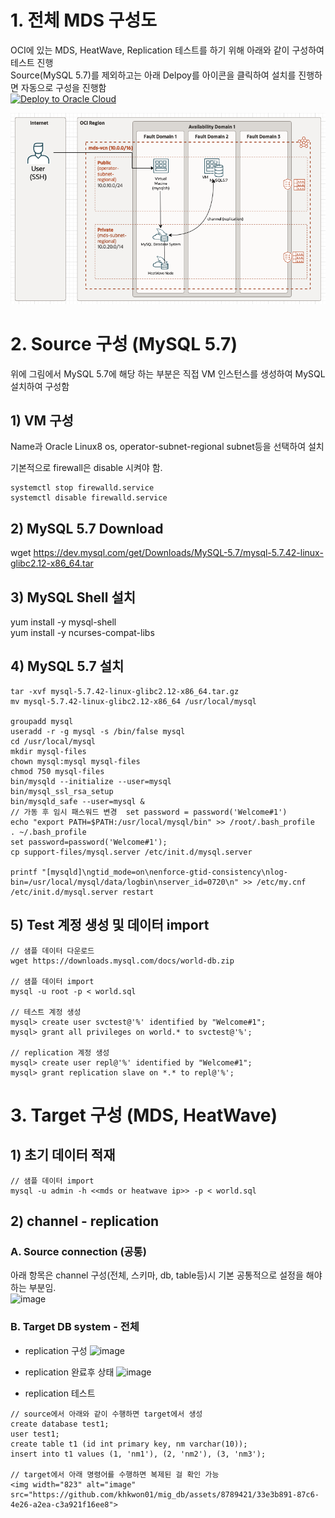 # 1. 전체 MDS 구성도    
OCI에 있는 MDS, HeatWave, Replication 테스트를 하기 위해 아래와 같이 구성하여 테스트 진행    
Source(MySQL 5.7)를 제외하고는 아래 Delpoy를 아이콘을 클릭하여 설치를 진행하면 자동으로 구성을 진행함      
[![Deploy to Oracle Cloud](https://oci-resourcemanager-plugin.plugins.oci.oraclecloud.com/latest/deploy-to-oracle-cloud.svg)](https://cloud.oracle.com/resourcemanager/stacks/create?zipUrl=https://github.com/khkwon01/terraform-mds/archive/refs/tags/mds-heatwave-v2.6.0.zip)   

![Alt text](image.png)

# 2. Source 구성 (MySQL 5.7)  
위에 그림에서 MySQL 5.7에 해당 하는 부분은 직접 VM 인스턴스를 생성하여 MySQL 설치하여 구성함

## 1) VM 구성    
Name과 Oracle Linux8 os, operator-subnet-regional subnet등을 선택하여 설치

기본적으로 firewall은 disable 시켜야 함.    
```
systemctl stop firewalld.service 
systemctl disable firewalld.service 
```
## 2) MySQL 5.7 Download    
wget https://dev.mysql.com/get/Downloads/MySQL-5.7/mysql-5.7.42-linux-glibc2.12-x86_64.tar

## 3) MySQL Shell 설치   
yum install -y mysql-shell  
yum install -y ncurses-compat-libs

## 4) MySQL 5.7 설치
```
tar -xvf mysql-5.7.42-linux-glibc2.12-x86_64.tar.gz
mv mysql-5.7.42-linux-glibc2.12-x86_64 /usr/local/mysql

groupadd mysql
useradd -r -g mysql -s /bin/false mysql
cd /usr/local/mysql
mkdir mysql-files
chown mysql:mysql mysql-files
chmod 750 mysql-files
bin/mysqld --initialize --user=mysql
bin/mysql_ssl_rsa_setup
bin/mysqld_safe --user=mysql &
// 가동 후 임시 패스워드 변경  set password = password('Welcome#1')
echo "export PATH=$PATH:/usr/local/mysql/bin" >> /root/.bash_profile
. ~/.bash_profile
set password=password('Welcome#1');
cp support-files/mysql.server /etc/init.d/mysql.server

printf "[mysqld]\ngtid_mode=on\nenforce-gtid-consistency\nlog-bin=/usr/local/mysql/data/logbin\nserver_id=0720\n" >> /etc/my.cnf
/etc/init.d/mysql.server restart
```
## 5) Test 계정 생성 및 데이터 import
```
// 샘플 데이터 다운로드
wget https://downloads.mysql.com/docs/world-db.zip

// 샘플 데이터 import
mysql -u root -p < world.sql

// 테스트 계정 생성
mysql> create user svctest@'%' identified by "Welcome#1";
mysql> grant all privileges on world.* to svctest@'%';

// replication 계정 생성
mysql> create user repl@'%' identified by "Welcome#1";
mysql> grant replication slave on *.* to repl@'%';
```
# 3. Target 구성 (MDS, HeatWave)
## 1) 초기 데이터 적재
```
// 샘플 데이터 import
mysql -u admin -h <<mds or heatwave ip>> -p < world.sql
```
## 2) channel - replication    
### A. Source connection (공통)   
아래 항목은 channel 구성(전체, 스키마, db, table등)시 기본 공통적으로 설정을 해야 하는 부분임.     
![image](https://github.com/khkwon01/mig_db/assets/8789421/9676817d-78f5-4018-9ac0-3c0520107fa3)

### B. Target DB system - 전체
- replication 구성
![image](https://github.com/khkwon01/mig_db/assets/8789421/5b98d5dd-3e7a-482d-9a1f-654a1e919f81)

- replication 완료후 상태
![image](https://github.com/khkwon01/mig_db/assets/8789421/bd7f11c3-9c1b-4692-a0f3-10767b6ddec7)

- replication 테스트
```
// source에서 아래와 같이 수행하면 target에서 생성
create database test1;
user test1;
create table t1 (id int primary key, nm varchar(10));
insert into t1 values (1, 'nm1'), (2, 'nm2'), (3, 'nm3');

// target에서 아래 명령어를 수행하면 복제된 걸 확인 가능
<img width="823" alt="image" src="https://github.com/khkwon01/mig_db/assets/8789421/33e3b891-87c6-4e26-a2ea-c3a921f16ee8">

```

